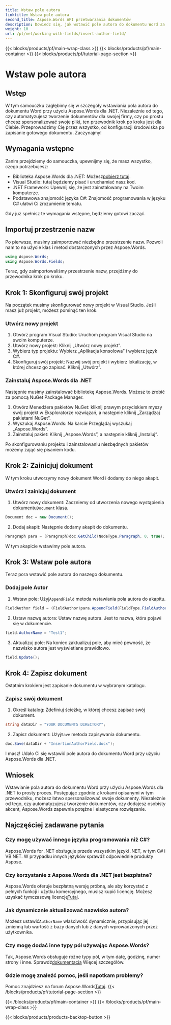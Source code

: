 ```yaml
---
title: Wstaw pole autora
linktitle: Wstaw pole autora
second_title: Aspose.Words API przetwarzania dokumentów
description: Dowiedz się, jak wstawić pole autora do dokumentu Word za pomocą Aspose.Words dla .NET dzięki naszemu przewodnikowi krok po kroku. Idealne do automatyzacji tworzenia dokumentów.
weight: 10
url: /pl/net/working-with-fields/insert-author-field/
---
```


{{< blocks/products/pf/main-wrap-class >}}
{{< blocks/products/pf/main-container >}}
{{< blocks/products/pf/tutorial-page-section >}}

# Wstaw pole autora

## Wstęp

W tym samouczku zagłębimy się w szczegóły wstawiania pola autora do dokumentu Word przy użyciu Aspose.Words dla .NET. Niezależnie od tego, czy automatyzujesz tworzenie dokumentów dla swojej firmy, czy po prostu chcesz spersonalizować swoje pliki, ten przewodnik krok po kroku jest dla Ciebie. Przeprowadzimy Cię przez wszystko, od konfiguracji środowiska po zapisanie gotowego dokumentu. Zaczynajmy!

## Wymagania wstępne

Zanim przejdziemy do samouczka, upewnijmy się, że masz wszystko, czego potrzebujesz:

-  Biblioteka Aspose.Words dla .NET: Możesz[pobierz tutaj](https://releases.aspose.com/words/net/).
- Visual Studio: tutaj będziemy pisać i uruchamiać nasz kod.
- .NET Framework: Upewnij się, że jest zainstalowany na Twoim komputerze.
- Podstawowa znajomość języka C#: Znajomość programowania w języku C# ułatwi Ci zrozumienie tematu.

Gdy już spełnisz te wymagania wstępne, będziemy gotowi zacząć.

## Importuj przestrzenie nazw

Po pierwsze, musimy zaimportować niezbędne przestrzenie nazw. Pozwoli nam to na użycie klas i metod dostarczonych przez Aspose.Words.

```csharp
using Aspose.Words;
using Aspose.Words.Fields;
```

Teraz, gdy zaimportowaliśmy przestrzenie nazw, przejdźmy do przewodnika krok po kroku.

## Krok 1: Skonfiguruj swój projekt

Na początek musimy skonfigurować nowy projekt w Visual Studio. Jeśli masz już projekt, możesz pominąć ten krok.

### Utwórz nowy projekt

1. Otwórz program Visual Studio: Uruchom program Visual Studio na swoim komputerze.
2. Utwórz nowy projekt: Kliknij „Utwórz nowy projekt”.
3. Wybierz typ projektu: Wybierz „Aplikacja konsolowa” i wybierz język C#.
4. Skonfiguruj swój projekt: Nazwij swój projekt i wybierz lokalizację, w której chcesz go zapisać. Kliknij „Utwórz”.

### Zainstaluj Aspose.Words dla .NET

Następnie musimy zainstalować bibliotekę Aspose.Words. Możesz to zrobić za pomocą NuGet Package Manager.

1. Otwórz Menedżera pakietów NuGet: kliknij prawym przyciskiem myszy swój projekt w Eksploratorze rozwiązań, a następnie kliknij „Zarządzaj pakietami NuGet”.
2. Wyszukaj Aspose.Words: Na karcie Przeglądaj wyszukaj „Aspose.Words”.
3. Zainstaluj pakiet: Kliknij „Aspose.Words”, a następnie kliknij „Instaluj”.

Po skonfigurowaniu projektu i zainstalowaniu niezbędnych pakietów możemy zająć się pisaniem kodu.

## Krok 2: Zainicjuj dokument

W tym kroku utworzymy nowy dokument Word i dodamy do niego akapit.

### Utwórz i zainicjuj dokument

1.  Utwórz nowy dokument: Zaczniemy od utworzenia nowego wystąpienia dokumentu`Document` klasa.

```csharp
Document doc = new Document();
```

2. Dodaj akapit: Następnie dodamy akapit do dokumentu.

```csharp
Paragraph para = (Paragraph)doc.GetChild(NodeType.Paragraph, 0, true);
```

W tym akapicie wstawimy pole autora.

## Krok 3: Wstaw pole autora

Teraz pora wstawić pole autora do naszego dokumentu.

### Dodaj pole Autor

1.  Wstaw pole: Użyj`AppendField` metoda wstawiania pola autora do akapitu.

```csharp
FieldAuthor field = (FieldAuthor)para.AppendField(FieldType.FieldAuthor, false);
```

2. Ustaw nazwę autora: Ustaw nazwę autora. Jest to nazwa, która pojawi się w dokumencie.

```csharp
field.AuthorName = "Test1";
```

3. Aktualizuj pole: Na koniec zaktualizuj pole, aby mieć pewność, że nazwisko autora jest wyświetlane prawidłowo.

```csharp
field.Update();
```

## Krok 4: Zapisz dokument

Ostatnim krokiem jest zapisanie dokumentu w wybranym katalogu.

### Zapisz swój dokument

1. Określ katalog: Zdefiniuj ścieżkę, w której chcesz zapisać swój dokument.

```csharp
string dataDir = "YOUR DOCUMENTS DIRECTORY";
```

2.  Zapisz dokument: Użyj`Save` metoda zapisywania dokumentu.

```csharp
doc.Save(dataDir + "InsertionAuthorField.docx");
```

I masz! Udało Ci się wstawić pole autora do dokumentu Word przy użyciu Aspose.Words dla .NET.

## Wniosek

Wstawianie pola autora do dokumentu Word przy użyciu Aspose.Words dla .NET to prosty proces. Postępując zgodnie z krokami opisanymi w tym przewodniku, możesz łatwo spersonalizować swoje dokumenty. Niezależnie od tego, czy automatyzujesz tworzenie dokumentów, czy dodajesz osobisty akcent, Aspose.Words zapewnia potężne i elastyczne rozwiązanie.

## Najczęściej zadawane pytania

### Czy mogę używać innego języka programowania niż C#?

Aspose.Words for .NET obsługuje przede wszystkim języki .NET, w tym C# i VB.NET. W przypadku innych języków sprawdź odpowiednie produkty Aspose.

### Czy korzystanie z Aspose.Words dla .NET jest bezpłatne?

Aspose.Words oferuje bezpłatną wersję próbną, ale aby korzystać z pełnych funkcji i użytku komercyjnego, musisz kupić licencję. Możesz uzyskać tymczasową licencję[Tutaj](https://purchase.aspose.com/temporary-license/).

### Jak dynamicznie aktualizować nazwisko autora?

 Możesz ustawić`AuthorName` właściwość dynamicznie, przypisując jej zmienną lub wartość z bazy danych lub z danych wprowadzonych przez użytkownika.

### Czy mogę dodać inne typy pól używając Aspose.Words?

 Tak, Aspose.Words obsługuje różne typy pól, w tym datę, godzinę, numer strony i inne. Sprawdź[dokumentacja](https://reference.aspose.com/words/net/) Więcej szczegółów.

### Gdzie mogę znaleźć pomoc, jeśli napotkam problemy?

 Pomoc znajdziesz na forum Aspose.Words[Tutaj](https://forum.aspose.com/c/words/8).
{{< /blocks/products/pf/tutorial-page-section >}}

{{< /blocks/products/pf/main-container >}}
{{< /blocks/products/pf/main-wrap-class >}}

{{< blocks/products/products-backtop-button >}}
